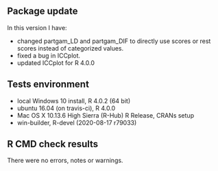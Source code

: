 ## Package update

In this version I have:

* changed partgam_LD and partgam_DIF to directly use scores or rest scores instead of categorized values.
* fixed a bug in ICCplot. 
* updated ICCplot for R 4.0.0 


## Tests environment 

* local Windows 10 install, R 4.0.2 (64 bit)
* ubuntu 16.04 (on travis-ci), R 4.0.0
* Mac OS X 10.13.6 High Sierra (R-Hub) R Release, CRANs setup
* win-builder, R-devel (2020-08-17 r79033)


## R CMD check results
There were no errors, notes or warnings.



